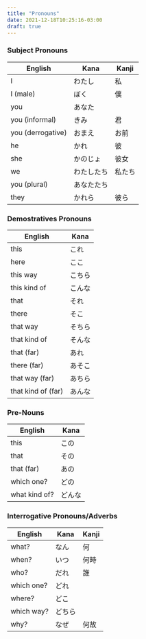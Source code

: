 ```yaml
---
title: "Pronouns"
date: 2021-12-18T10:25:16-03:00
draft: true
---
```

### Subject Pronouns
| English           | Kana       | Kanji  |
|-------------------|------------|--------|
| I                 | わたし     | 私     |
| I (male)          | ぼく       | 僕     |
| you               | あなた     |        |
| you (informal)    | きみ       | 君     |
| you (derrogative) | おまえ     | お前   |
| he                | かれ       | 彼     |
| she               | かのじょ   | 彼女   |
| we                | わたしたち | 私たち |
| you (plural)      | あなたたち |        |
| they              | かれら     | 彼ら   |

### Demostratives Pronouns
| English            | Kana   |
|--------------------|--------|
| this               | これ   |
| here               | ここ   |
| this way           | こちら |
| this kind of       | こんな |
| that               | それ   |
| there              | そこ   |
| that way           | そちら |
| that kind of       | そんな |
| that (far)         | あれ   |
| there (far)        | あそこ |
| that way (far)     | あちら |
| that kind of (far) | あんな |

### Pre-Nouns
| English       | Kana   |
|---------------|--------|
| this          | この   |
| that          | その   |
| that (far)    | あの   |
| which one?    | どの   |
| what kind of? | どんな |

### Interrogative Pronouns/Adverbs
| English       | Kana   | Kanji |
|---------------|--------|-------|
| what?         | なん   | 何    |
| when?         | いつ   | 何時  |
| who?          | だれ   | 誰    |
| which one?    | どれ   |       |
| where?        | どこ   |       |
| which way?    | どちら |       |
| why?          | なぜ   | 何故  |

